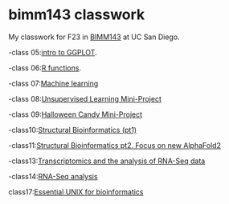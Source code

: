 # bimm143 classwork

My classwork for F23 in [BIMM143](https://bioboot.github.io/bimm143_F23/class-material/github_lab.html#4_Connecting_RStudio_to_GitHub) at UC San Diego.



-class 05:[intro to GGPLOT](https://github.com/rukang123/bimm143_github/blob/main/class05/class5.pdf).

-class 06:[R functions](https://github.com/rukang123/bimm143_github/blob/main/Class%2006/class-06.pdf).

-class 07:[Machine learning](https://github.com/rukang123/bimm143_github/blob/main/class%2007.pdf)

-class 08:[Unsupervised Learning Mini-Project](https://github.com/rukang123/bimm143_github/blob/main/class%2008/class8.pdf)

-class 09:[Halloween Candy Mini-Project](https://github.com/rukang123/bimm143_github/blob/main/class%2009/class-09.pdf)

-class10:[Structural Bioinformatics (pt1)](https://github.com/rukang123/bimm143_github/blob/main/Class%2010/Class-10.pdf)

-class11:[Structural Bioinformatics pt2. Focus on new AlphaFold2](https://github.com/rukang123/bimm143_github/blob/main/Class-11-part2-combined.pdf)

-class13:[Transcriptomics and the analysis of RNA-Seq data](https://github.com/rukang123/bimm143_github/blob/main/CLASS%2012/Class-13.pdf)

-class14:[RNA-Seq analysis](https://github.com/rukang123/bimm143_github/blob/main/class14.pdf)

class17:[Essential UNIX for bioinformatics](https://github.com/rukang123/bimm143_github/blob/main/HW8_unix_questions.pdf)
